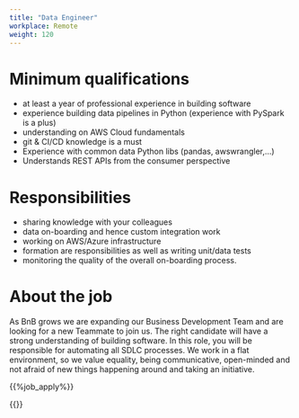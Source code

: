 ```yaml
---
title: "Data Engineer"
workplace: Remote
weight: 120
---
```


# Minimum qualifications

* at least a year of professional experience in building software
* experience building data pipelines in Python (experience with PySpark is a plus)
* understanding on AWS Cloud fundamentals
* git & CI/CD knowledge is a must
* Experience with common data Python libs (pandas, awswrangler,...)
* Understands REST APIs from the consumer perspective

# Responsibilities

* sharing knowledge with your colleagues
* data on-boarding and hence custom integration work
* working on AWS/Azure infrastructure
* formation are responsibilities as well as writing unit/data tests
* monitoring the quality of the overall on-boarding process.

# About the job

As BnB grows we are expanding our Business Development Team and are looking for a new Teammate to join us. The right candidate will have a strong understanding of building software. In this role, you will be responsible for automating all SDLC processes.
We work in a flat environment, so we value equality, being communicative, open-minded and not afraid of new things happening around and taking an initiative.

{{%job_apply%}}

{{<disclaimer>}}

